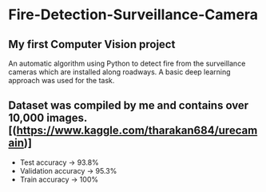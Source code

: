 # Fire-Detection-Surveillance-Camera
## My first Computer Vision project
An automatic algorithm using Python to detect fire from the surveillance cameras which are installed along roadways. A basic deep learning approach was used for the task. 

## Dataset was compiled by me and contains over 10,000 images. [(https://www.kaggle.com/tharakan684/urecamain)]

- Test accuracy -> 93.8%
- Validation accuracy -> 95.3%
- Train accuracy -> 100%
